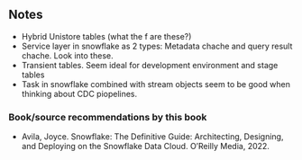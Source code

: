 ## Notes
- Hybrid Unistore tables (what the f are these?)
- Service layer in snowflake as 2 types: Metadata chache and query result
chache. Look into these. 
- Transient tables. Seem ideal for development environment and stage tables
- Task in snowflake combined with stream objects seem to be good when thinking
about CDC piopelines.

### Book/source recommendations by this book
- Avila, Joyce. Snowflake: The Definitive Guide: Architecting, Designing, and Deploying on the
Snowflake Data Cloud. O’Reilly Media, 2022.
